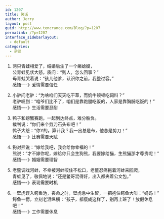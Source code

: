 ```yaml
---
id: 1207
title: 笑话
author: Jerry
layout: post
guid: http://www.tencrance.com/Blog/?p=1207
permalink: /?p=1207
interface_sidebarlayout:
  - default
categories:
  - 杂谈
---
```

1. 两只青蛙相爱了，结婚后生了一个癞蛤嫫，  
公青蛙见状大怒，质问：“贱人，怎么回事？”  
母青蛙哭着说：“孩儿他爹，认识你之前，我整过容。”  
感悟&#8212;-》爱情需要信任

2. 小驴问老驴：“为啥咱们天天吃干草，而奶牛顿顿吃饲料？”  
老驴叹到：“咱爷们比不了，咱们是靠跑腿吃饭的，人家是靠胸脯吃饭的！”  
感悟&#8212;-》生活需要忍耐

3. 鸭子和螃蟹赛跑，一起到达终点，难分胜负。  
裁判说：“你们来个剪刀石头布吧！”  
鸭子大怒：“你Y的，算计我？我一出总是布，他总是剪刀！”  
感悟&#8212;-》比赛需要天赋

4. 狗对熊说：“嫁给我吧，我会给你幸福的！”  
熊说：“才不嫁你呢，嫁给你只会生狗熊，我要嫁给猫，生熊猫那才尊贵呢！”  
感悟&#8212;-》婚姻需要理智

5. 老鳖调戏河蚌，不幸被河蚌咬住不松口，老鳖忍痛拖着河蚌来回爬，  
青蛙见了，敬佩地说：“还是鳖哥混得好，出入都夹着公文包。”  
感悟&#8212;-》表现需要时机

6. 一壁虎误入鳄鱼池，丧命之时，壁虎急中生智，一把抱住鳄鱼大叫：“妈妈！”  
鳄鱼一愣，立刻老泪纵横：“孩子，都瘦成这样了，别再上班了！放假休息吧！”  
感悟&#8212;-》工作需要休息